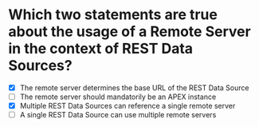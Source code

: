 # Which two statements are true about the usage of a Remote Server in the context of REST Data Sources?

- [x] The remote server determines the base URL of the REST Data Source
- [ ] The remote server should mandatorily be an APEX instance
- [x] Multiple REST Data Sources can reference a single remote server
- [ ] A single REST Data Source can use multiple remote servers